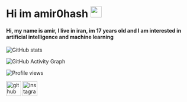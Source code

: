 # Hi im amir0hash <img src="https://raw.githubusercontent.com/aemmadi/aemmadi/master/wave.gif" width="30px">
#### Hi, my name is amir, I live in iran, im 17 years old and I am interested in artificial intelligence and machine learning

![GitHub stats](https://github-readme-stats.vercel.app/api?username=amir0hash&show_icons=true)  

![GitHub Activity Graph](https://activity-graph.herokuapp.com/graph?username=amir0hash)  

![Profile views](https://gpvc.arturio.dev/amir0hash)  

[<img src='https://cdn.jsdelivr.net/npm/simple-icons@3.0.1/icons/github.svg' alt='github' height='40'>](https://github.com/amir0hash)  [<img src='https://cdn.jsdelivr.net/npm/simple-icons@3.0.1/icons/instagram.svg' alt='instagram' height='40'>](https://www.instagram.com/amir0hash/)  
